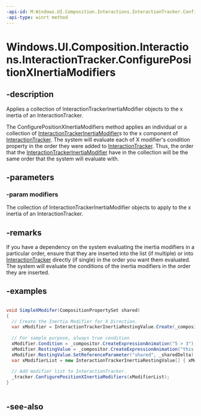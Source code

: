 ```yaml
---
-api-id: M:Windows.UI.Composition.Interactions.InteractionTracker.ConfigurePositionXInertiaModifiers(Windows.Foundation.Collections.IIterable{Windows.UI.Composition.Interactions.InteractionTrackerInertiaModifier})
-api-type: winrt method
---
```


<!-- Method syntax
public void ConfigurePositionXInertiaModifiers(Windows.Foundation.Collections.IIterable<Windows.UI.Composition.Interactions.InteractionTrackerInertiaModifier> modifiers)
-->

# Windows.UI.Composition.Interactions.InteractionTracker.ConfigurePositionXInertiaModifiers

## -description
Applies a collection of InteractionTrackerInertiaModifier objects to the x inertia of an InteractionTracker.

The ConfigurePositionXInertiaModifiers method applies an individual or a collection of [InteractionTrackerInertiaModifier](interactiontrackerinertiamodifier.md)s to the x component of [InteractionTracker](interactiontracker.md). The system will evaluate each of X modifier's condition property in the order they were added to [InteractionTracker](interactiontracker.md). Thus, the order that the [InteractionTrackerInertiaModifier](interactiontrackerinertiamodifier.md) have in the collection will be the same order that the system will evaluate with.



## -parameters
### -param modifiers
The collection of InteractionTrackerInertiaModifier objects to apply to the x inertia of an InteractionTracker.

## -remarks
If you have a dependency on the system evaluating the inertia modifiers in a particular order, ensure that they are inserted into the list (if multiple) or into [InteractionTracker](interactiontracker.md) directly (if single) in the order you want them evaluated. The system will evaluate the conditions of the inertia modifiers in the order they are inserted.

## -examples
```csharp

void SimpleXModifer(CompositionPropertySet shared)
{
  // Create the Inertia Modifier for X Direction.
  var xModifier = InteractionTrackerInertiaRestingValue.Create(_compositor);
       
  // For sample purpose, always true condition
  xModifier.Condition = _compositor.CreateExpressionAnimation("5 > 3");
  xModifier.RestingValue = _compositor.CreateExpressionAnimation("this.Target.Position.X - shared.snapRangeX");
  xModifier.RestingValue.SetReferenceParameter("shared", _sharedDelta);
  var xModifierList = new InteractionTrackerInertiaRestingValue[] { xModifier };
 
  // Add modifier list to InteractionTracker.
  _tracker.ConfigurePositionXInertiaModifiers(xModifierList); 
}
         
```



## -see-also
